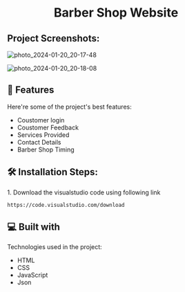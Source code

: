 <h1 align="center" id="title">Barber Shop Website</h1>

<h2>Project Screenshots:</h2>

![photo_2024-01-20_20-17-48](https://github.com/Mohamedthanvir/Barbershop-Website/assets/107427917/c8114461-a4b6-4fc5-baa8-ee83ac54a286)

![photo_2024-01-20_20-18-08](https://github.com/Mohamedthanvir/Barbershop-Website/assets/107427917/c692ef34-1a6a-4c37-8ea5-7ffa96540bd6)

  
  
<h2>🧐 Features</h2>

Here're some of the project's best features:

*   Coustomer login
*   Coustomer Feedback
*   Services Provided
*   Contact Details
*   Barber Shop Timing

<h2>🛠️ Installation Steps:</h2>

<p>1. Download the visualstudio code using following link</p>

```
https://code.visualstudio.com/download
```

  
  
<h2>💻 Built with</h2>

Technologies used in the project:

*   HTML
*   CSS
*   JavaScript
*   Json
